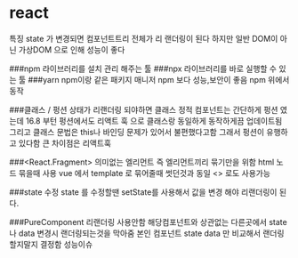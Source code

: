 # react
특징 
state 가 변경되면 컴포넌트트리 전체가 리 랜더링이 된다
하지만 일반 DOM이 아닌 
가상DOM 으로 인해 성능이 좋다

###npm 
라이브러리를 설치 관리 해주는 툴
###npx
라이브러리를 바로 실행할 수 있는 툴
###yarn 
npm이랑 같은 패키지 매니저 npm 보다 성능,보안이 좋음 
npm 위에서 동작

###클래스 / 펑션
상태가 리랜더링 되야하면 클래스
정적 컴포넌트는 간단하게 펑션
였는데
16.8 부턴 펑션에서도 리액트 훅 으로 클래스랑 동일하게 동작하게끔 업데이트됨
그리고 클래스 문법은 this나 바인딩 문제가 있어서 불편했다고함
그래서 펑션이 유행하고 있다함
큰 차이점은 리액트훅

###<React.Fragment>
의미없는 엘리먼트 즉 엘리먼트끼리 묶기만을 위함
html 노드 묶을때 사용
vue 에서 template 로 묶어줄때 썻던것과 동일
<> 로도 사용가능

###state 수정
state 를 수정할땐 setState를 사용해서 값을 변경 해야
리랜더링이 된다. 

###PureComponent
리랜더링 사용안함
해당컴포넌트와 상관없는 다른곳에서 state 나 data 변경시 
랜더링되는것을 막아줌
본인 컴포넌트 state data 만 비교해서 랜더링 할지말지 결정함
성능이슈 